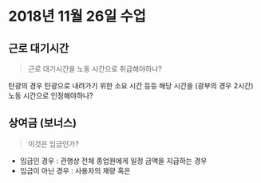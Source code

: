 # 2018년 11월 26일 수업
## 근로 대기시간
> 근로 대기시간을 노동 시간으로 취급해야하나?

탄광의 경우 탄광으로 내려가기 위한 소요 시간 등등 해당 시간을 (광부의 경우 2시간) 노동 시간으로 인정해야하나?

## 상여금 (보너스)
> 이것은 임금인가?

- 임금인 경우 : 관행상 전체 종업원에게 일정 금액을 지급하는 경우
- 임금이 아닌 경우 : 사용자의 재량 혹은 